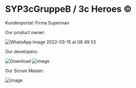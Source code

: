 # SYP3cGruppeB / 3c Heroes ©

 Kundenportal: Firma Superman
 
 
 
 Our product owner:
 
 ![WhatsApp Image 2022-03-15 at 08 49 53](https://user-images.githubusercontent.com/91054102/158331026-1c96bd09-486b-44c6-a234-9f956542fb78.jpeg)

 Our developers:
 
 ![Download](https://user-images.githubusercontent.com/91054102/158330845-7225dc2d-7802-43e7-aac9-320c154b63ca.jpg) 
 ![image](https://user-images.githubusercontent.com/91054102/158331186-90c5ee86-b6bc-4bdf-ae4d-e7f64d96c328.png)

 Our Scrum Master:

![image](https://user-images.githubusercontent.com/91054102/158331507-b3d8470b-6c3d-4697-ae6c-a66d864bb1f7.png)



 

 
 



